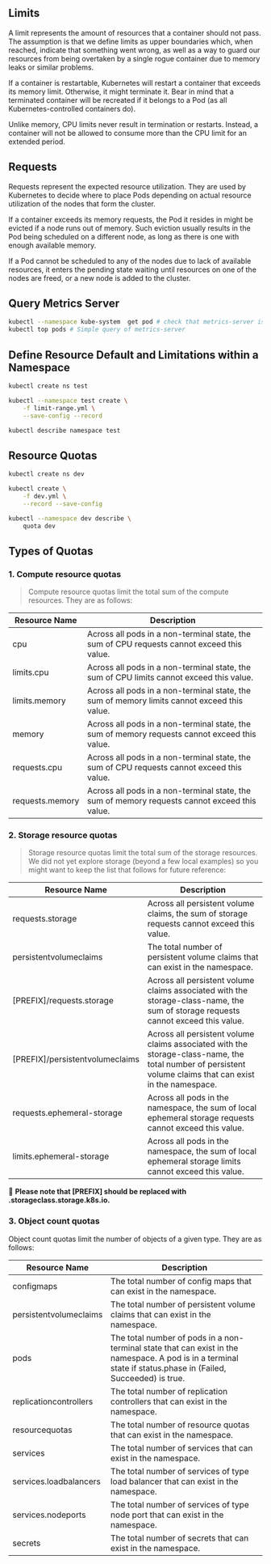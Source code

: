 ## Limits
A limit represents the amount of resources that a container should not pass. The assumption is that we define limits as upper boundaries which, when reached, indicate that something went wrong, as well as a way to guard our resources from being overtaken by a single rogue container due to memory leaks or similar problems.

If a container is restartable, Kubernetes will restart a container that exceeds its memory limit. Otherwise, it might terminate it. Bear in mind that a terminated container will be recreated if it belongs to a Pod (as all Kubernetes-controlled containers do).

Unlike memory, CPU limits never result in termination or restarts. Instead, a container will not be allowed to consume more than the CPU limit for an extended period.

## Requests
Requests represent the expected resource utilization. They are used by Kubernetes to decide where to place Pods depending on actual resource utilization of the nodes that form the cluster.

If a container exceeds its memory requests, the Pod it resides in might be evicted if a node runs out of memory. Such eviction usually results in the Pod being scheduled on a different node, as long as there is one with enough available memory.

If a Pod cannot be scheduled to any of the nodes due to lack of available resources, it enters the pending state waiting until resources on one of the nodes are freed, or a new node is added to the cluster.

## Query Metrics Server
```bash
kubectl --namespace kube-system  get pod # check that metrics-server is running
kubectl top pods # Simple query of metrics-server
```

## Define Resource Default and Limitations within a Namespace
```bash
kubectl create ns test

kubectl --namespace test create \
    -f limit-range.yml \
    --save-config --record

kubectl describe namespace test
```

## Resource Quotas
```bash
kubectl create ns dev

kubectl create \
    -f dev.yml \
    --record --save-config

kubectl --namespace dev describe \
    quota dev
```

## Types of Quotas

### 1. Compute resource quotas
> Compute resource quotas limit the total sum of the compute resources. They are as follows:

|Resource Name | Description |
|- | - |
| cpu | Across all pods in a non-terminal state, the sum of CPU requests cannot exceed this value.|
limits.cpu | Across all pods in a non-terminal state, the sum of CPU limits cannot exceed this value.|
limits.memory | Across all pods in a non-terminal state, the sum of memory limits cannot exceed this value.|
memory | Across all pods in a non-terminal state, the sum of memory requests cannot exceed this value.|
requests.cpu | Across all pods in a non-terminal state, the sum of CPU requests cannot exceed this value.|
requests.memory | Across all pods in a non-terminal state, the sum of memory requests cannot exceed this value.|

### 2. Storage resource quotas
> Storage resource quotas limit the total sum of the storage resources. We did not yet explore storage (beyond a few local examples) so you might want to keep the list that follows for future reference:

|Resource Name | Description|
| - | - |
|requests.storage | Across all persistent volume claims, the sum of storage requests cannot exceed this value.|
persistentvolumeclaims | The total number of persistent volume claims that can exist in the namespace.|
|[PREFIX]/requests.storage | Across all persistent volume claims associated with the storage-class-name, the sum of storage requests cannot exceed this value.|
|[PREFIX]/persistentvolumeclaims | Across all persistent volume claims associated with the storage-class-name, the total number of persistent volume claims that can exist in the namespace.|
|requests.ephemeral-storage | Across all pods in the namespace, the sum of local ephemeral storage requests cannot exceed this value.|
|limits.ephemeral-storage | Across all pods in the namespace, the sum of local ephemeral storage limits cannot exceed this value.|

📝 **Please note that [PREFIX] should be replaced with <storage-class-name>.storageclass.storage.k8s.io.**

### 3. Object count quotas
Object count quotas limit the number of objects of a given type. They are as follows:

|Resource Name | Description|
| - | - |
|configmaps | The total number of config maps that can exist in the namespace.|
|persistentvolumeclaims | The total number of persistent volume claims that can exist in the namespace.|
|pods | The total number of pods in a non-terminal state that can exist in the namespace. A pod is in a terminal state if status.phase in (Failed, Succeeded) is true.|
|replicationcontrollers | The total number of replication controllers that can exist in the namespace.|
|resourcequotas | The total number of resource quotas that can exist in the namespace.|
|services | The total number of services that can exist in the namespace.|
|services.loadbalancers | The total number of services of type load balancer that can exist in the namespace.|
|services.nodeports | The total number of services of type node port that can exist in the namespace.|
|secrets | The total number of secrets that can exist in the namespace.|
